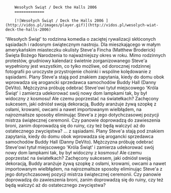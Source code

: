 
        Wesołych Świąt / Deck the Halls 2006 
        =============
        
        [![Wesołych Świąt / Deck the Halls 2006 ](http://vidos.pl/images/player.gif)](http://vidos.pl/wesolych-wiat-deck-the-halls-2006)
        
        
 'Wesołych Świąt' to rodzinna komedia o zaciętej rywalizacji skłóconych sąsiadach i radosnym świątecznym nastroju. Dla mieszkającego w małym amerykańskim miasteczku okulisty Steve'a Fincha (Matthew Broderick) Święta Bożego Narodzenia to najważniejszy okres w roku. Mimo rodzinnych protestów, grudniowy kalendarz świetnie zorganizowanego Steve'a wypełniony jest wszystkim, co tylko możliwe, od dorocznej rodzinnej fotografii po uroczyste przystrojenie choinki i wspólne kolędowanie z sąsiadami. Plany Steve'a stają pod znakiem zapytania, kiedy do domu obok wprowadza się arogancki sprzedawca samochodów Buddy Hall (Danny DeVito). Mężczyzna próbuję odebrać Steve'owi tytuł miejscowego 'Króla Świąt' i zamierza udekorować swój nowy dom lampkami tak, by był widoczny z kosmosu! Ale czemu poprzestać na światełkach? Zachęcony sukcesem, jaki odniósł swoją dekoracją, Buddy aranżuje żywą szopkę z osłami, krowami, owcami a nawet importowanym wielbłądem, na najrozmaitsze sposoby eliminując Steve'a z jego dotychczasowej pozycji mistrza świątecznej ceremonii. Czy panowie doprowadzą do zawieszenia broni, zanim doprowadzą się do ruiny, czy też będą walczyć aż do ostatecznego zwycięstwa?  ... z sąsiadami. Plany Steve'a stają pod znakiem zapytania, kiedy do domu obok wprowadza się arogancki sprzedawca samochodów Buddy Hall (Danny DeVito). Mężczyzna próbuję odebrać Steve'owi tytuł miejscowego 'Króla Świąt' i zamierza udekorować swój nowy dom lampkami tak, by był widoczny z kosmosu! Ale czemu poprzestać na światełkach? Zachęcony sukcesem, jaki odniósł swoją dekoracją, Buddy aranżuje żywą szopkę z osłami, krowami, owcami a nawet importowanym wielbłądem, na najrozmaitsze sposoby eliminując Steve'a z jego dotychczasowej pozycji mistrza świątecznej ceremonii. Czy panowie doprowadzą do zawieszenia broni, zanim doprowadzą się do ruiny, czy też będą walczyć aż do ostatecznego zwycięstwa?
    